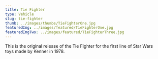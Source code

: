 ```yaml
---
title: Tie Fighter
type: Vehicle
slug: tie-fighter
thumb: ../images/thumbs/TieFighterOne.jpg
featuredImg: ../images/featured/TieFighterOne.jpg
featuredImgTwo: ../images/featured/TieFighterThree.jpg
---
```


This is the original release of the Tie Fighter for the first line of Star Wars toys made by Kenner in 1978.


